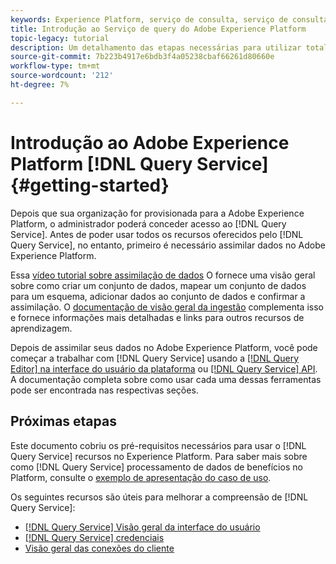 ```yaml
---
keywords: Experience Platform, serviço de consulta, serviço de consulta, query
title: Introdução ao Serviço de query do Adobe Experience Platform
topic-legacy: tutorial
description: Um detalhamento das etapas necessárias para utilizar totalmente o Serviço de query da Adobe Experience Platform
source-git-commit: 7b223b4917e6bdb3f4a05238cbaf66261d80660e
workflow-type: tm+mt
source-wordcount: '212'
ht-degree: 7%

---
```


# Introdução ao Adobe Experience Platform [!DNL Query Service] {#getting-started}

Depois que sua organização for provisionada para a Adobe Experience Platform, o administrador poderá conceder acesso ao [!DNL Query Service]. Antes de poder usar todos os recursos oferecidos pelo [!DNL Query Service], no entanto, primeiro é necessário assimilar dados no Adobe Experience Platform.

Essa [vídeo tutorial sobre assimilação de dados](https://experienceleague.adobe.com/docs/platform-learn/tutorials/data-ingestion/create-datasets-and-ingest-data.html?lang=pt-BR) O fornece uma visão geral sobre como criar um conjunto de dados, mapear um conjunto de dados para um esquema, adicionar dados ao conjunto de dados e confirmar a assimilação. O [documentação de visão geral da ingestão](../../ingestion/home.md) complementa isso e fornece informações mais detalhadas e links para outros recursos de aprendizagem.

Depois de assimilar seus dados no Adobe Experience Platform, você pode começar a trabalhar com [!DNL Query Service] usando a [[!DNL Query Editor] na interface do usuário da plataforma](../ui/user-guide.md) ou [[!DNL Query Service] API](../api/getting-started.md). A documentação completa sobre como usar cada uma dessas ferramentas pode ser encontrada nas respectivas seções.

## Próximas etapas

Este documento cobriu os pré-requisitos necessários para usar o [!DNL Query Service] recursos no Experience Platform. Para saber mais sobre como [!DNL Query Service] processamento de dados de benefícios no Platform, consulte o [exemplo de apresentação do caso de uso](../use-cases/abandoned-cart.md).

Os seguintes recursos são úteis para melhorar a compreensão de [!DNL Query Service]:

- [[!DNL Query Service] Visão geral da interface do usuário](../ui/overview.md)
- [[!DNL Query Service] credenciais](../ui/credentials.md)
- [Visão geral das conexões do cliente](../clients/overview.md)

